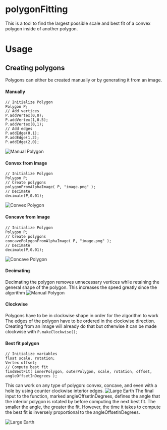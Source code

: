 
# polygonFitting


This is a tool to find the largest possible scale and best fit of a convex polygon inside of another polygon. 
# Usage
## Creating polygons
Polygons can either be created manually or by generating it from an image.
#### Manually

    // Initialize Polygon
    Polygon P;
    // Add vertices
    P.addVertex(0,0);
    P.addVertex(1,0.5);
    P.addVertex(0,1);
    // Add edges
    P.addEdge(0,1);
    P.addEdge(1,2);
    P.addEdge(2,0);
    
![Manual Polygon](http://nathanbain.com/wikiImages/RunBestFitPolygon/manualPolygon.png)
#### Convex from Image

    // Initialize Polygon
    Polygon P;
    // Create polygons
    polygonFromAlphaImage( P, "image.png" );
    // Decimate
    decimate(P,0.01);
   ![Convex Polygon](http://nathanbain.com/wikiImages/RunBestFitPolygon/convexPolygon.png)
#### Concave from Image

    // Initialize Polygon
    Polygon P;
    // Create polygons
    concavePolygonFromAlphaImage( P, "image.png" );
    // Decimate
    decimate(P,0.01);
![Concave Polygon](http://nathanbain.com/wikiImages/RunBestFitPolygon/concavePolygon.png)
  #### Decimating 
  Decimating the polygon removes unnecessary vertices while retaining the general shape of the polygon. This increases the speed greatly since the algorithm 
  ![Manual Polygon](http://nathanbain.com/wikiImages/RunBestFitPolygon/decimatePolygon.png)
  #### Clockwise
  Polygons have to be in clockwise shape in order for the algorithm to work
  The edges of the polygon have to be ordered in the clockwise direction. Creating from an image will already do that but otherwise it can be made clockwise with `P.makeClockwise();`

#### Best fit polygon

    // Initialize variables
    float scale, rotation;
    Vertex offset;
    // Compute best fit
    findBestFit( innerPolygon, outerPolygon, scale, rotation, offset, angleOffsetInDegrees );

This can work on any type of polygon: convex, concave, and even with a hole by using counter clockwise interior edges.
![Large Earth](http://nathanbain.com/wikiImages/RunBestFitPolygon/bestFit.png)
The final input to the function, marked angleOffsetInDegrees, defines the angle that the interior polygon is rotated by before computing the next best fit. The smaller the angle, the greater the fit. However, the time it takes to compute the best fit is inversely proportional to the angleOffsetInDegrees.

![Large Earth](http://nathanbain.com/wikiImages/RunBestFitPolygon/angleOffset.png)
